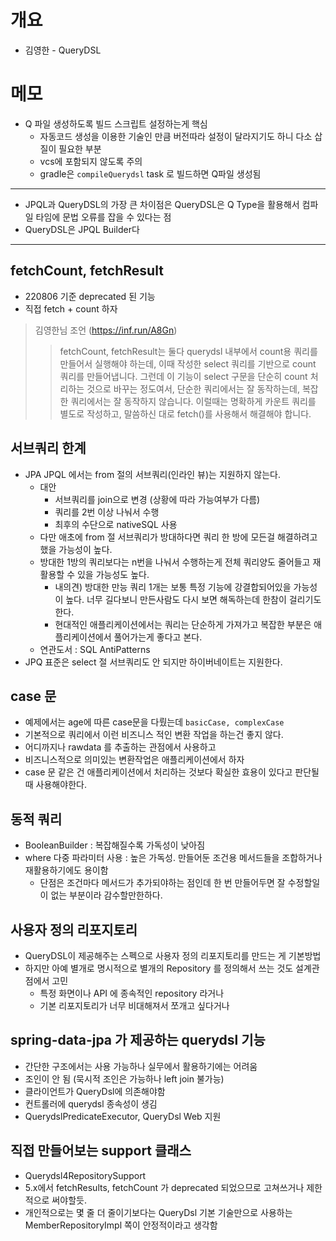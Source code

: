 # 개요

* 김영한 - QueryDSL

# 메모

* Q 파일 생성하도록 빌드 스크립트 설정하는게 핵심
  * 자동코드 생성을 이용한 기술인 만큼 버전따라 설정이 달라지기도 하니 다소 삽질이 필요한 부분
  * vcs에 포함되지 않도록 주의
  * gradle은 `compileQuerydsl` task 로 빌드하면 Q파일 생성됨

---

* JPQL과 QueryDSL의 가장 큰 차이점은 QueryDSL은 Q Type을 활용해서 컴파일 타임에 문법 오류를 잡을 수 있다는 점
* QueryDSL은 JPQL Builder다

---

## fetchCount, fetchResult

* 220806 기준 deprecated 된 기능
* 직접 fetch + count 하자

> 김영한님 조언 (https://inf.run/A8Gn)
>> fetchCount, fetchResult는 둘다 querydsl 내부에서 count용 쿼리를 만들어서 실행해야 하는데, 이때 작성한 select 쿼리를 기반으로 count 쿼리를 만들어냅니다. 그런데 이 기능이 select 구문을 단순히 count 처리하는 것으로 바꾸는 정도여서, 단순한 쿼리에서는 잘 동작하는데, 복잡한 쿼리에서는 잘 동작하지 않습니다. 이럴때는 명확하게 카운트 쿼리를 별도로 작성하고, 말씀하신 대로 fetch()를 사용해서 해결해야 합니다.

## 서브쿼리 한계

* JPA JPQL 에서는 from 절의 서브쿼리(인라인 뷰)는 지원하지 않는다.
  * 대안
    * 서브쿼리를 join으로 변경 (상황에 따라 가능여부가 다름)
    * 쿼리를 2번 이상 나눠서 수행
    * 최후의 수단으로 nativeSQL 사용
  * 다만 애초에 from 절 서브쿼리가 방대하다면 쿼리 한 방에 모든걸 해결하려고 했을 가능성이 높다.
  * 방대한 1방의 쿼리보다는 n번을 나눠서 수행하는게 전체 쿼리양도 줄어들고 재활용할 수 있을 가능성도 높다.
    * 내의견) 방대한 만능 쿼리 1개는 보통 특정 기능에 강결합되어있을 가능성이 높다. 너무 길다보니 만든사람도 다시 보면 해독하는데 한참이 걸리기도 한다.
    * 현대적인 애플리케이션에서는 쿼리는 단순하게 가져가고 복잡한 부분은 애플리케이션에서 풀어가는게 좋다고 본다.
  * 연관도서 : SQL AntiPatterns
* JPQ 표준은 select 절 서브쿼리도 안 되지만 하이버네이트는 지원한다.

## case 문

* 예제에서는 age에 따른 case문을 다뤘는데 `basicCase, complexCase`
* 기본적으로 쿼리에서 이런 비즈니스 적인 변환 작업을 하는건 좋지 않다.
* 어디까지나 rawdata 를 추출하는 관점에서 사용하고
* 비즈니스적으로 의미있는 변환작업은 애플리케이션에서 하자
* case 문 같은 건 애플리케이션에서 처리하는 것보다 확실한 효용이 있다고 판단될 때 사용해야한다.

## 동적 쿼리

* BooleanBuilder : 복잡해질수록 가독성이 낮아짐
* where 다중 파라미터 사용 : 높은 가독성. 만들어둔 조건용 메서드들을 조합하거나 재활용하기에도 용이함
  * 단점은 조건마다 메서드가 추가되야하는 점인데 한 번 만들어두면 잘 수정할일이 없는 부분이라 감수할만한하다.

## 사용자 정의 리포지토리

* QueryDSL이 제공해주는 스펙으로 사용자 정의 리포지토리를 만드는 게 기본방법
* 하지만 아예 별개로 명시적으로 별개의 Repository 를 정의해서 쓰는 것도 설계관점에서 고민
  * 특정 화면이나 API 에 종속적인 repository 라거나
  * 기본 리포지토리가 너무 비대해져서 쪼개고 싶다거나

## spring-data-jpa 가 제공하는 querydsl 기능

* 간단한 구조에서는 사용 가능하나 실무에서 활용하기에는 어려움
* 조인이 안 됨 (묵시적 조인은 가능하나 left join 불가능)
* 클라이언트가 QueryDsl에 의존해야함
* 컨트롤러에 querydsl 종속성이 생김
* QuerydslPredicateExecutor, QueryDsl Web 지원

## 직접 만들어보는 support 클래스

* Querydsl4RepositorySupport
* 5.x에서 fetchResults, fetchCount 가 deprecated 되었으므로 고쳐쓰거나 제한적으로 써야할듯.
* 개인적으로는 몇 줄 더 줄이기보다는 QueryDsl 기본 기술만으로 사용하는 MemberRepositoryImpl 쪽이 안정적이라고 생각함